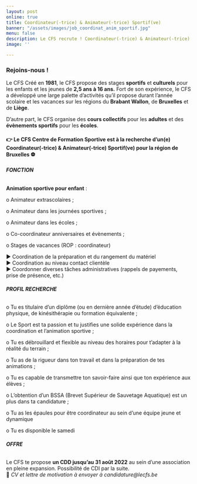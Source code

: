 ```yaml
---
layout: post
online: true
title: Coordinateur(-trice) & Animateur(-trice) Sportif(ve)
banner: "/assets/images/job_coordinat_anim_sportif.jpg"
menu: false
description: Le CFS recrute ! Coordinateur(-trice) & Animateur(-trice) Sportif(ve)
image: ''

---
```

### Rejoins-nous !

Le CFS Créé en **1981**, le CFS propose des stages **sportifs** et **culturels** pour les enfants et les jeunes de **2,5 ans à 16 ans.** Fort de son expérience, le CFS a développé une large palette d’activités qu’il propose durant l’année scolaire et les vacances sur les régions du **Brabant Wallon**, de **Bruxelles** et de **Liège**.

D’autre part, le CFS organise des **cours collectifs** pour les **adultes** et des **évènements sportifs** pour les **écoles**.

#### 👉 Le CFS Centre de Formation Sportive est à la recherche d’un(e) **Coordinateur(-trice) & Animateur(-trice) Sportif(ve)** pour la région de Bruxelles ⚽

###### **FONCTION**

**Animation sportive pour enfant** :

o Animateur extrascolaires ;

o Animateur dans les journées sportives ;

o Animateur dans les écoles ;

o Co-coordinateur anniversaires et évènements ;

o Stages de vacances (ROP : coordinateur)

▶ Coordination de la préparation et du rangement du matériel  
▶ Coordination au niveau contact clientèle  
▶ Coordonner diverses tâches administratives (rappels de payements, prise de présence, etc.)

###### **PROFIL RECHERCHE**

o Tu es titulaire d’un diplôme (ou en dernière année d’étude) d’éducation physique, de kinésithérapie ou formation équivalente ;

o Le Sport est ta passion et tu justifies une solide expérience dans la coordination et l’animation sportive ;

o Tu es débrouillard et flexible au niveau des horaires pour t’adapter à la réalité du terrain ;

o Tu as de la rigueur dans ton travail et dans la préparation de tes animations ;

o Tu es capable de transmettre ton savoir-faire ainsi que ton expérience aux élèves ;

o L’obtention d’un BSSA (Brevet Supérieur de Sauvetage Aquatique) est un plus dans ta candidature ;

o Tu as les épaules pour être coordinateur au sein d’une équipe jeune et dynamique

o Tu es disponible le samedi

###### **OFFRE**

Le CFS te propose **un CDD jusqu’au 31 août 2022** au sein d’une association en pleine expansion. Possibilité de CDI par la suite.  
📩 _CV et lettre de motivation à envoyer à_ _candidature@lecfs.be_